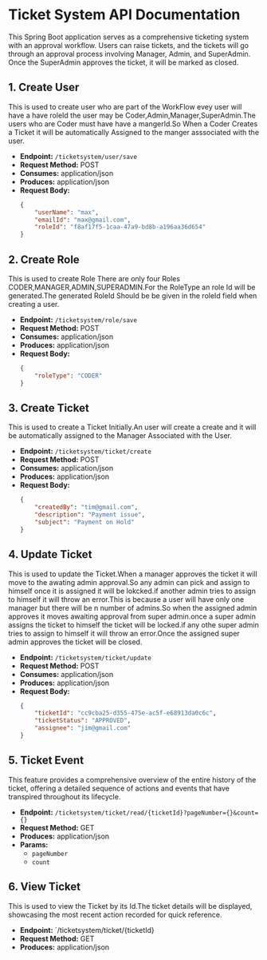 

# Ticket System API Documentation

This Spring Boot application serves as a comprehensive ticketing system with an approval workflow. Users can raise tickets, and the tickets will go through an approval process involving Manager, Admin, and SuperAdmin. Once the SuperAdmin approves the ticket, it will be marked as closed.

## 1. Create User


This is used to create user who are part of the WorkFlow evey user will have a have roleId  the user may be Coder,Admin,Manager,SuperAdmin.The users who are Coder must have have a mangerId.So When a Coder Creates a Ticket it will be automatically Assigned to the manger asssociated with the user.

- **Endpoint:** `/ticketsystem/user/save`
- **Request Method:** POST
- **Consumes:** application/json
- **Produces:** application/json
- **Request Body:**
  ```json
  {
      "userName": "max",
      "emailId": "max@gmail.com",
      "roleId": "f8af17f5-1caa-47a9-bd8b-a196aa36d654"
  }
  ```

## 2. Create Role

This is used to create Role There are only four Roles CODER,MANAGER,ADMIN,SUPERADMIN.For the RoleType an role Id will be generated.The generated RoleId Should be be given in the roleId field when creating a user.

- **Endpoint:** `/ticketsystem/role/save`
- **Request Method:** POST
- **Consumes:** application/json
- **Produces:** application/json
- **Request Body:**
  ```json
  {
      "roleType": "CODER"
  }
  ```

## 3. Create Ticket

This is used to create a Ticket Initially.An user will create a create and it will be automatically assigned to the Manager Associated with the User.

- **Endpoint:** `/ticketsystem/ticket/create`
- **Request Method:** POST
- **Consumes:** application/json
- **Produces:** application/json
- **Request Body:**
  ```json
  {
      "createdBy": "tim@gmail.com",
      "description": "Payment issue",
      "subject": "Payment on Hold"
  }
  ```

## 4. Update Ticket

This is used to update the Ticket.When a manager approves the ticket it will move to the awating admin approval.So any admin can pick and assign to himself once it is assigned it will be lokcked.if another admin tries to assign to himself it will throw an error.This is because a user  will have only one manager but there will be n number of admins.So when the assigned admin approves it moves awaiting approval from super admin.once a super admin assigns the ticket to himself the ticket will be locked.if any othe super admin tries to assign to himself it will throw an error.Once the assigned super admin approves the ticket will be closed.

- **Endpoint:** `/ticketsystem/ticket/update`
- **Request Method:** POST
- **Consumes:** application/json
- **Produces:** application/json
- **Request Body:**
  ```json
  {
      "ticketId": "cc9cba25-d355-475e-ac5f-e68913da0c6c",
      "ticketStatus": "APPROVED",
      "assignee": "jim@gmail.com"
  }
  ```

## 5. Ticket Event

This feature provides a comprehensive overview of the entire history of the ticket, offering a detailed sequence of actions and events that have transpired throughout its lifecycle.

- **Endpoint:** `/ticketsystem/ticket/read/{ticketId}?pageNumber={}&count={}`
- **Request Method:** GET
- **Produces:** application/json
- **Params:**
  - `pageNumber`
  - `count`
    
## 6. View Ticket 

This is used to view the Ticket by its Id.The ticket details will be displayed, showcasing the most recent action recorded for quick reference.

- **Endpoint:** `/ticketsystem/ticket/{ticketId}
- **Request Method:** GET
- **Produces:** application/json


